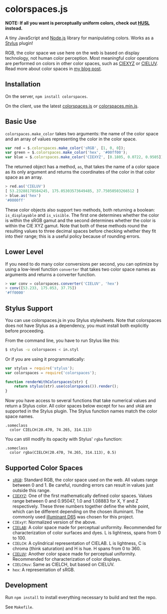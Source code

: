# colorspaces.js

**NOTE: If all you want is perceptually uniform colors, check out [HUSL](http://www.husl-colors.org/) instead.**

A tiny JavaScript and [Node.js](http://nodejs.org) library for manipulating colors. Works as a [Stylus](http://stylus-lang.com/) plugin!


RGB, the color space we use here on the web is based on display technology, not human color perception. Most meaningful color operations are performed on colors in other color spaces, such as [CIEXYZ][CIEXYZ] or [CIELUV][CIELUV]. Read more about color spaces in [my blog post](http://www.boronine.com/2012/03/26/Color-Spaces-for-Human-Beings/).

## Installation

On the server, `npm install colorspaces`.

On the client, use the latest [colorspaces.js][dist-regular] or [colorspaces.min.js][dist-min].

## Basic Use

`colorspaces.make_color` takes two arguments: the name of the color space and an array of values representing the color in the color space.

```javascript
var red = $.colorspaces.make_color('sRGB', [1, 0, 0]);
var green = $.colorspaces.make_color('hex', '#00ff00');
var blue = $.colorspaces.make_color('CIEXYZ', [0.1805, 0.0722, 0.9505]);
```

The returned object has a method, `as`, that takes the name of a color space as its only argument and returns the coordinates of the color in that color space as an array.

```javascript
> red.as('CIELUV')
[ 53.23288178584245, 175.05303573649485, 37.75050503266512 ]
> blue.as('hex')
'#0000ff'
```

These color objects also support two methods, both returning a boolean: `is_displayable` and `is_visible`. The first one determines whether the color is within the sRGB gamut and the second determines whether the color is within the CIE XYZ gamut. Note that both of these methods round the resulting values to three decimal spaces before checking whether they fit into their range; this is a useful policy because of rounding errors.

## Lower Level

If you need to do many color conversions per second, you can optimize by using a low-level function `converter` that takes two color space names as arguments and returns a converter function.

```javascript
> var conv = colorspaces.converter('CIELUV', 'hex')
> conv([53.233, 175.053, 37.75])
'#ff0000'
```

## Stylus Support

You can use colorspaces.js in you Stylus stylesheets. Note that colorspaces does not have Stylus as a dependency, you must install both explicitly before proceeding.

From the command line, you have to run Stylus like this:

```bash
$ stylus -u colorspaces < in.styl
```

Or if you are using it programmatically:

```javascript
var stylus = require('stylus');
var colorspaces = require('colorspaces');

function renderWithColorspaces(str) {
	return stylus(str).use(colorspaces()).render();
}
```

Now you have access to several functions that take numerical values and return a Stylus color. All color spaces below except for `hex` and `sRGB` are supported in the Stylus plugin. The Stylus function names match the color space names.

    .someclass
      color CIELCH(20.470, 74.265, 314.113)

You can still modify its opacity with Stylus' `rgba` function:

    .someclass
      color rgba(CIELCH(20.470, 74.265, 314.113), 0.5)

## Supported Color Spaces

 * [`sRGB`][sRGB]: Standard RGB, the color space used on the web. All values range between 0 and 1. Be careful, rounding errors can result in values just outside this range.
 * [`CIEXYZ`][CIEXYZ]: One of the first mathematically defined color spaces. Values range between 0 and 0.95047, 1.0 and 1.08883 for X, Y and Z respectively. These three numbers together define the white point, which can be different depending on the chosen illuminant. The commonly used [illuminant D65](http://en.wikipedia.org/wiki/Illuminant_D65) was chosen for this project.
 * `CIExyY`: Normalized version of the above.
 * [`CIELAB`][CIELAB]: A color space made for perceptual uniformity. Recommended for characterization of color surfaces and dyes. L is lightness, spans from 0 to 100.
 * `CIELCH`: A cylindrical representation of CIELAB. L is lightness, C is chroma (think saturation) and H is hue. H spans from 0 to 360.
 * [`CIELUV`][CIELUV]: Another color space made for perceptual uniformity. Recommended for characterization of color displays.
 * `CIELCHuv`: Same as CIELCH, but based on CIELUV.
 * `hex`: A representation of sRGB.

## Development

Run `npm install` to install everything necessary to build and test the repo.

See `Makefile`.

[CIEXYZ]: http://en.wikipedia.org/wiki/CIE_1931_color_space
[CIELAB]: http://en.wikipedia.org/wiki/Lab_color_space
[sRGB]: http://en.wikipedia.org/wiki/SRGB
[CIELUV]: http://en.wikipedia.org/wiki/CIELUV
[dist-regular]: https://raw.githubusercontent.com/boronine/colorspaces.js/master/colorspaces.js
[dist-min]: https://raw.githubusercontent.com/boronine/colorspaces.js/master/colorspaces.min.js
